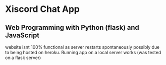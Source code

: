 # Xiscord Chat App
## Web Programming with Python (flask) and JavaScript 

website isnt 100% functional as server restarts spontaneously possibly due to being hosted on heroku. Running app on a local server works (was tested on a flask server)
